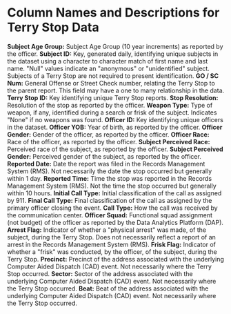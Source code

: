 # Column Names and Descriptions for Terry Stop Data

**Subject Age Group:** Subject Age Group (10 year increments) as reported by the officer.
**Subject ID:** Key, generated daily, identifying unique subjects in the dataset using a character to character match of first name and last name. "Null" values indicate an "anonymous" or "unidentified" subject. Subjects of a Terry Stop are not required to present identification.
**GO / SC Num:** General Offense or Street Check number, relating the Terry Stop to the parent report. This field may have a one to many relationship in the data.
**Terry Stop ID:** Key identifying unique Terry Stop reports.
**Stop Resolution:** Resolution of the stop as reported by the officer.
**Weapon Type:** Type of weapon, if any, identified during a search or frisk of the subject. Indicates "None" if no weapons was found.
**Officer ID:** Key identifying unique officers in the dataset.
**Officer YOB:** Year of birth, as reported by the officer.
**Officer Gender:** Gender of the officer, as reported by the officer.
**Officer Race:** Race of the officer, as reported by the officer.
**Subject Perceived Race:** Perceived race of the subject, as reported by the officer.
**Subject Perceived Gender:** Perceived gender of the subject, as reported by the officer.
**Reported Date:** Date the report was filed in the Records Management System (RMS). Not necessarily the date the stop occurred but generally within 1 day.
**Reported Time:** Time the stop was reported in the Records Management System (RMS). Not the time the stop occurred but generally within 10 hours.
**Initial Call Type:** Initial classification of the call as assigned by 911.
**Final Call Type:** Final classification of the call as assigned by the primary officer closing the event.
**Call Type:** How the call was received by the communication center.
**Officer Squad:** Functional squad assignment (not budget) of the officer as reported by the Data Analytics Platform (DAP).
**Arrest Flag:** Indicator of whether a "physical arrest" was made, of the subject, during the Terry Stop. Does not necessarily reflect a report of an arrest in the Records Management System (RMS).
**Frisk Flag:** Indicator of whether a "frisk" was conducted, by the officer, of the subject, during the Terry Stop.
**Precinct:** Precinct of the address associated with the underlying Computer Aided Dispatch (CAD) event. Not necessarily where the Terry Stop occurred.
**Sector:** Sector of the address associated with the underlying Computer Aided Dispatch (CAD) event. Not necessarily where the Terry Stop occurred.
**Beat:** Beat of the address associated with the underlying Computer Aided Dispatch (CAD) event. Not necessarily where the Terry Stop occurred.